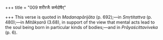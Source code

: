 +++
title = "009 शरीरजैः कर्मदोषैर्"

+++
This verse is quoted in *Madanapārijāta* (p. 692);—in *Smṛtitattva* (p.
480);—in *Mitākṣarā* (3.68), in support of the view that mental acts
lead to the soul being born in particular kinds of bodies;—and in
*Prāyaścittaviveka* (p. 6).


